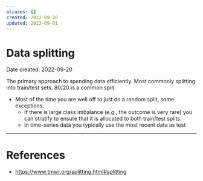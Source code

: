 ```yaml
---
aliases: []
created: 2022-09-20
updated: 2023-09-01
---
```


# Data splitting
Date created: 2022-09-20

The primary approach to spending data efficiently. Most commonly splitting into train/test sets. 80/20 is a common split.

- Most of the time you are well off to just do a random split, some exceptions:
	- If there is large class imbalance (e.g., the outcome is very rare) you can stratify to ensure that it is allocated to both train/test splits.
	- In time-series data you typically use the most recent data as test


---
# References
* https://www.tmwr.org/splitting.html#splitting